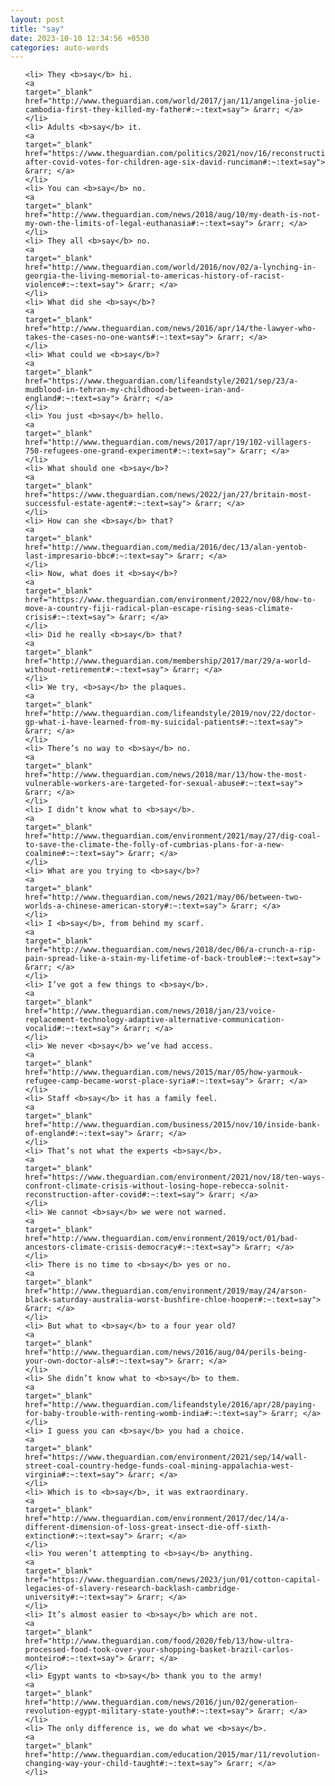 ```yaml
---
layout: post
title: "say"
date: 2023-10-10 12:34:56 +0530
categories: auto-words
---
```

<ol>

    <li> They <b>say</b> hi.
    <a 
    target="_blank" 
    href="http://www.theguardian.com/world/2017/jan/11/angelina-jolie-cambodia-first-they-killed-my-father#:~:text=say"> &rarr; </a>
    </li>
    <li> Adults <b>say</b> it.
    <a 
    target="_blank" 
    href="https://www.theguardian.com/politics/2021/nov/16/reconstruction-after-covid-votes-for-children-age-six-david-runciman#:~:text=say"> &rarr; </a>
    </li>
    <li> You can <b>say</b> no.
    <a 
    target="_blank" 
    href="http://www.theguardian.com/news/2018/aug/10/my-death-is-not-my-own-the-limits-of-legal-euthanasia#:~:text=say"> &rarr; </a>
    </li>
    <li> They all <b>say</b> no.
    <a 
    target="_blank" 
    href="http://www.theguardian.com/world/2016/nov/02/a-lynching-in-georgia-the-living-memorial-to-americas-history-of-racist-violence#:~:text=say"> &rarr; </a>
    </li>
    <li> What did she <b>say</b>?
    <a 
    target="_blank" 
    href="http://www.theguardian.com/news/2016/apr/14/the-lawyer-who-takes-the-cases-no-one-wants#:~:text=say"> &rarr; </a>
    </li>
    <li> What could we <b>say</b>?
    <a 
    target="_blank" 
    href="https://www.theguardian.com/lifeandstyle/2021/sep/23/a-mudblood-in-tehran-my-childhood-between-iran-and-england#:~:text=say"> &rarr; </a>
    </li>
    <li> You just <b>say</b> hello.
    <a 
    target="_blank" 
    href="http://www.theguardian.com/news/2017/apr/19/102-villagers-750-refugees-one-grand-experiment#:~:text=say"> &rarr; </a>
    </li>
    <li> What should one <b>say</b>?
    <a 
    target="_blank" 
    href="https://www.theguardian.com/news/2022/jan/27/britain-most-successful-estate-agent#:~:text=say"> &rarr; </a>
    </li>
    <li> How can she <b>say</b> that?
    <a 
    target="_blank" 
    href="http://www.theguardian.com/media/2016/dec/13/alan-yentob-last-impresario-bbc#:~:text=say"> &rarr; </a>
    </li>
    <li> Now, what does it <b>say</b>?
    <a 
    target="_blank" 
    href="https://www.theguardian.com/environment/2022/nov/08/how-to-move-a-country-fiji-radical-plan-escape-rising-seas-climate-crisis#:~:text=say"> &rarr; </a>
    </li>
    <li> Did he really <b>say</b> that?
    <a 
    target="_blank" 
    href="http://www.theguardian.com/membership/2017/mar/29/a-world-without-retirement#:~:text=say"> &rarr; </a>
    </li>
    <li> We try, <b>say</b> the plaques.
    <a 
    target="_blank" 
    href="http://www.theguardian.com/lifeandstyle/2019/nov/22/doctor-gp-what-i-have-learned-from-my-suicidal-patients#:~:text=say"> &rarr; </a>
    </li>
    <li> There’s no way to <b>say</b> no.
    <a 
    target="_blank" 
    href="http://www.theguardian.com/news/2018/mar/13/how-the-most-vulnerable-workers-are-targeted-for-sexual-abuse#:~:text=say"> &rarr; </a>
    </li>
    <li> I didn’t know what to <b>say</b>.
    <a 
    target="_blank" 
    href="http://www.theguardian.com/environment/2021/may/27/dig-coal-to-save-the-climate-the-folly-of-cumbrias-plans-for-a-new-coalmine#:~:text=say"> &rarr; </a>
    </li>
    <li> What are you trying to <b>say</b>?
    <a 
    target="_blank" 
    href="http://www.theguardian.com/news/2021/may/06/between-two-worlds-a-chinese-american-story#:~:text=say"> &rarr; </a>
    </li>
    <li> I <b>say</b>, from behind my scarf.
    <a 
    target="_blank" 
    href="http://www.theguardian.com/news/2018/dec/06/a-crunch-a-rip-pain-spread-like-a-stain-my-lifetime-of-back-trouble#:~:text=say"> &rarr; </a>
    </li>
    <li> I’ve got a few things to <b>say</b>.
    <a 
    target="_blank" 
    href="http://www.theguardian.com/news/2018/jan/23/voice-replacement-technology-adaptive-alternative-communication-vocalid#:~:text=say"> &rarr; </a>
    </li>
    <li> We never <b>say</b> we’ve had access.
    <a 
    target="_blank" 
    href="http://www.theguardian.com/news/2015/mar/05/how-yarmouk-refugee-camp-became-worst-place-syria#:~:text=say"> &rarr; </a>
    </li>
    <li> Staff <b>say</b> it has a family feel.
    <a 
    target="_blank" 
    href="http://www.theguardian.com/business/2015/nov/10/inside-bank-of-england#:~:text=say"> &rarr; </a>
    </li>
    <li> That’s not what the experts <b>say</b>.
    <a 
    target="_blank" 
    href="https://www.theguardian.com/environment/2021/nov/18/ten-ways-confront-climate-crisis-without-losing-hope-rebecca-solnit-reconstruction-after-covid#:~:text=say"> &rarr; </a>
    </li>
    <li> We cannot <b>say</b> we were not warned.
    <a 
    target="_blank" 
    href="http://www.theguardian.com/environment/2019/oct/01/bad-ancestors-climate-crisis-democracy#:~:text=say"> &rarr; </a>
    </li>
    <li> There is no time to <b>say</b> yes or no.
    <a 
    target="_blank" 
    href="http://www.theguardian.com/environment/2019/may/24/arson-black-saturday-australia-worst-bushfire-chloe-hooper#:~:text=say"> &rarr; </a>
    </li>
    <li> But what to <b>say</b> to a four year old?
    <a 
    target="_blank" 
    href="http://www.theguardian.com/news/2016/aug/04/perils-being-your-own-doctor-als#:~:text=say"> &rarr; </a>
    </li>
    <li> She didn’t know what to <b>say</b> to them.
    <a 
    target="_blank" 
    href="http://www.theguardian.com/lifeandstyle/2016/apr/28/paying-for-baby-trouble-with-renting-womb-india#:~:text=say"> &rarr; </a>
    </li>
    <li> I guess you can <b>say</b> you had a choice.
    <a 
    target="_blank" 
    href="https://www.theguardian.com/environment/2021/sep/14/wall-street-coal-country-hedge-funds-coal-mining-appalachia-west-virginia#:~:text=say"> &rarr; </a>
    </li>
    <li> Which is to <b>say</b>, it was extraordinary.
    <a 
    target="_blank" 
    href="http://www.theguardian.com/environment/2017/dec/14/a-different-dimension-of-loss-great-insect-die-off-sixth-extinction#:~:text=say"> &rarr; </a>
    </li>
    <li> You weren’t attempting to <b>say</b> anything.
    <a 
    target="_blank" 
    href="https://www.theguardian.com/news/2023/jun/01/cotton-capital-legacies-of-slavery-research-backlash-cambridge-university#:~:text=say"> &rarr; </a>
    </li>
    <li> It’s almost easier to <b>say</b> which are not.
    <a 
    target="_blank" 
    href="http://www.theguardian.com/food/2020/feb/13/how-ultra-processed-food-took-over-your-shopping-basket-brazil-carlos-monteiro#:~:text=say"> &rarr; </a>
    </li>
    <li> Egypt wants to <b>say</b> thank you to the army!
    <a 
    target="_blank" 
    href="http://www.theguardian.com/news/2016/jun/02/generation-revolution-egypt-military-state-youth#:~:text=say"> &rarr; </a>
    </li>
    <li> The only difference is, we do what we <b>say</b>.
    <a 
    target="_blank" 
    href="http://www.theguardian.com/education/2015/mar/11/revolution-changing-way-your-child-taught#:~:text=say"> &rarr; </a>
    </li>
